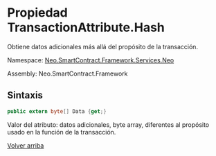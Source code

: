 # Propiedad TransactionAttribute.Hash

Obtiene datos adicionales más allá del propósito de la transacción.

Namespace: [Neo.SmartContract.Framework.Services.Neo](../../neo.md)

Assembly: Neo.SmartContract.Framework

## Sintaxis

```c#
public extern byte[] Data {get;}
```

Valor del atributo: datos adicionales, byte array, diferentes al propósito usado en la función de la transacción.


[Volver arriba](../TransactionAttribute.md)
